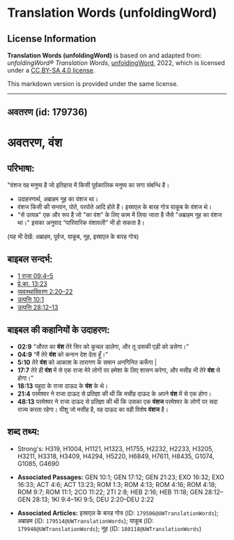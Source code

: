 # Translation Words (unfoldingWord)

## License Information

**Translation Words (unfoldingWord)** is based on and adapted from: _unfoldingWord® Translation Words_, [unfoldingWord](https://unfoldingword.org/utw), 2022, which is licensed under a [CC BY-SA 4.0 license](https://creativecommons.org/licenses/by-sa/4.0/legalcode.en).

This markdown version is provided under the same license.



--------------------------------

## अवतरण (id: 179736)

अवतरण, वंश
==========

परिभाषा:
--------

"वंशज वह मनुष्य है जो इतिहास में किसी पूर्वकालिक मनुष्य का सगा संबन्धि है।

* उदाहरणार्थ, अब्राहम नूह का वंशज था।
* वंशज किसी की सन्तान, पोते, परपोते आदि होते हैं। इस्राएल के बारह गोत्र याकूब के वंशज थे।
* "से उत्पन्न" एक और रूप है जो "का वंश" के लिए काम में लिया जाता है जैसे "अब्राहम नूह का वंशज था।" इसका अनुवाद “पारिवारिक वंशावली” भी हो सकता है।

(यह भी देखें: अब्राहम, पूर्वज, याकूब, नूह, इस्राएल के बारह गोत्र)

बाइबल सन्दर्भ:
--------------

* [1 राजा 09:4–5](https://ref.ly/1Kgs0:0)
* [प्रे.का. 13:23](https://ref.ly/Acts13:23)
* [व्यवस्थाविवरण 2:20–22](https://ref.ly/Deut2:20-Deut2:22)
* [उत्पत्ति 10:1](https://ref.ly/Gen10:1)
* [उत्पत्ति 28:12–13](https://ref.ly/Gen28:12-Gen28:13)

बाइबल की कहानियों के उदाहरण:
----------------------------

* **02:9** “औरत का **वंश** तेरे सिर को कुचल डालेगा, और तू उसकी एड़ी को डसेगा।”
* **04:9** “मैं तेरे **वंश** को कनान देश देता हूँ।”
* **5:10** तेरे **वंश** को आकाश के तारागण के समान अनगिनित करूँगा \|
* **17:7** तेरे ही **वंश** में से एक राजा मेरे लोगों पर हमेशा के लिए शासन करेगा, और मसीह भी तेरे **वंश** से होगा।”
* **18:13** यहूदा के राजा दाऊद के **वंश** के थे।
* **21:4** परमेश्वर ने राजा दाऊद से प्रतिज्ञा की थी कि मसीह दाऊद के अपने **वंश** में से एक होगा।
* **48:13** परमेश्वर ने राजा दाऊद से प्रतिज्ञा की थी कि उसका एक **वंशज** परमेश्वर के लोगों पर सदा राज्य करता रहेगा। यीशु जो मसीह है, वह दाऊद का वही विशेष **वंशज** है।

शब्द तथ्य:
----------

* Strong's: H319, H1004, H1121, H1323, H1755, H2232, H2233, H3205, H3211, H3318, H3409, H4294, H5220, H6849, H7611, H8435, G1074, G1085, G4690

* **Associated Passages:** GEN 10:1; GEN 17:12; GEN 21:23; EXO 16:32; EXO 16:33; ACT 4:6; ACT 13:23; ROM 1:3; ROM 4:13; ROM 4:16; ROM 4:18; ROM 9:7; ROM 11:1; 2CO 11:22; 2TI 2:8; HEB 2:16; HEB 11:18; GEN 28:12–GEN 28:13; 1KI 9:4–1KI 9:5; DEU 2:20–DEU 2:22
* **Associated Articles:** इस्राएल के बारह गोत्र (ID: `179506@UWTranslationWords`); अब्राहम (ID: `179514@UWTranslationWords`); याकूब (ID: `179948@UWTranslationWords`); नूह (ID: `180118@UWTranslationWords`)

